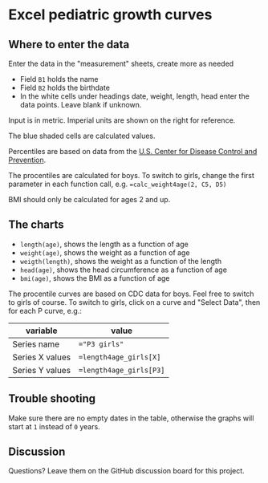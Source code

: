 # Excel pediatric growth curves

## Where to enter the data

Enter the data in the "measurement" sheets, create more as needed
- Field `B1` holds the name
- Field `B2` holds the birthdate
- In the white cells under headings date, weight, length, head enter the data points. Leave blank if unknown.

Input is in metric. Imperial units are shown on the right for reference.

The blue shaded cells are calculated values.

Percentiles are based on data from the [U.S. Center for Disease Control and Prevention](https://www.cdc.gov/growthcharts/percentile_data_files.htm).

The procentiles are calculated for boys.  To switch to girls, change the first parameter in each function call, e.g.
`=calc_weight4age(2, C5, D5)`

BMI should only be calculated for ages 2 and up.

## The charts

- `length(age)`, shows the length as a function of age
- `weight(age)`, shows the weight as a function of age
- `weigth(length)`, shows the weight as a function of the length
- `head(age)`, shows the head circumference as a function of age
- `bmi(age)`, shows the BMI as a function of age

The procentile curves are based on CDC data for boys.  Feel free to switch to girls of course. To switch to girls, click on a curve and "Select Data", then for each P curve, e.g.:

| variable        | value |
|-----------------|-------|
| Series name     | `="P3 girls"`
| Series X values | `=length4age_girls[X]`
| Series Y values | `=length4age_girls[P3]`

## Trouble shooting

Make sure there are no empty dates in the table, otherwise the graphs will start at `1` instead of `0` years.

## Discussion

Questions? Leave them on the GitHub discussion board for this project.

